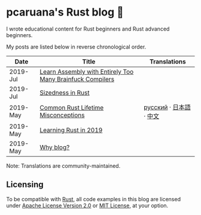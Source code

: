 # pcaruana's Rust blog 🦀

I wrote educational content for Rust beginners and Rust advanced beginners.

My posts are listed below in reverse chronological order.

| Date | Title | Translations |
|-|-|-|
| 2019-Jul | [Learn Assembly with Entirely Too Many Brainfuck Compilers](./posts/too-many-brainfuck-compilers.md) | |
| 2019-Jul | [Sizedness in Rust](./posts/sizedness-in-rust.md) | |
| 2019-May | [Common Rust Lifetime Misconceptions](./posts/common-rust-lifetime-misconceptions.md) | [русский](./posts/translations/rus/common-rust-lifetime-misconceptions.md) · [日本語](./posts/translations/jp/common-rust-lifetime-misconceptions.md) · [中文](./posts/translations/zh-hans/common-rust-lifetime-misconceptions.md)|
| 2019-May | [Learning Rust in 2019](./posts/learning-rust-in-2019.md) | |
| 2019-May | [Why blog?](./posts/why-blog.md) | |

Note: Translations are community-maintained.


## Licensing

To be compatible with [Rust](https://github.com/rust-lang/rust), all code examples in this blog are licensed under [Apache License Version 2.0](./license-apache) or [MIT License](./license-mit), at your option.

